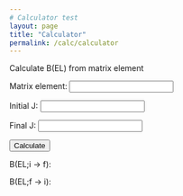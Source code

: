 ```yaml
---
# Calculator test
layout: page
title: "Calculator"
permalink: /calc/calculator
---
```


Calculate B(EL) from matrix element

Matrix element: 
<input id="ME" type="number">

Initial J:
<input id="InitJ" type="number">

Final J:
<input id="FinaJ" type="number">


<button type="button" onclick="CalcBEL()">
  Calculate</button>

B(EL;i &#8594; f): 
<p style="display:inline" id="BELif"></p>

B(EL;f &#8594; i): 
<p style="display:inline" id="BELfi"></p>

<script>
  function CalcBEL(){
    var ME = document.getElementById("ME");
    var initJ = document.getElementById("InitJ");
    var finaJ = document.getElementById("FinaJ");
    var BELif = Math.pow(ME,2)/(2*initJ+1);
    var BELfi = Math.pow(ME,2)/(2*finaJ+1);
  
    var BELifstring = BELif.toString();
    var BELfistring = BELfi.toString();
  
    document.getElementById("BELif").innerHTML=BELifstring
    document.getElementById("BELfi").innerHTML=BELfistring
  
  }
</script>
